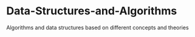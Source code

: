 # Data-Structures-and-Algorithms
Algorithms and data structures based on different concepts and theories
